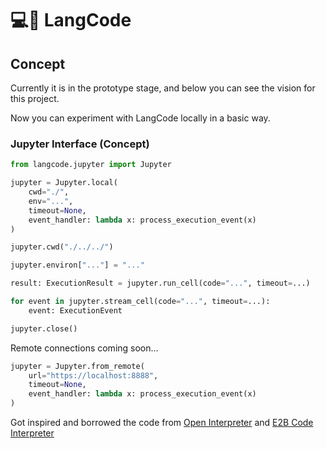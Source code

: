 # 💻🔗 LangCode

## Concept

Currently it is in the prototype stage, and below you can see the vision for this project.

Now you can experiment with LangCode locally in a basic way.

### Jupyter Interface (Concept)

```python
from langcode.jupyter import Jupyter

jupyter = Jupyter.local(
    cwd="./",
    env="...",
    timeout=None,
    event_handler: lambda x: process_execution_event(x)
)

jupyter.cwd("./../../")

jupyter.environ["..."] = "..."

result: ExecutionResult = jupyter.run_cell(code="...", timeout=...)

for event in jupyter.stream_cell(code="...", timeout=...):
    event: ExecutionEvent

jupyter.close()
```

Remote connections coming soon...

```python
jupyter = Jupyter.from_remote(
    url="https://localhost:8888",
    timeout=None,
    event_handler: lambda x: process_execution_event(x)
)
```

Got inspired and borrowed the code from [Open Interpreter](https://github.com/OpenInterpreter/open-interpreter) and [E2B Code Interpreter](https://github.com/e2b-dev/code-interpreter)
